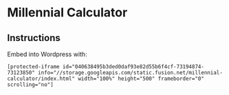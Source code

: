 # Millennial Calculator

## Instructions
Embed into Wordpress with:

	[protected-iframe id="040638495b3ded0daf93e82d55b6f4cf-73194874-73123850" info="//storage.googleapis.com/static.fusion.net/millennial-calculator/index.html" width="100%" height="500" frameborder="0" scrolling="no"]